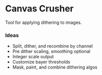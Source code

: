 # Canvas Crusher

Tool for applying dithering to images.

### Ideas

- Split, dither, and recombine by channel
- Pre dither scaling, smoothing optional
- Integer scale output
- Customize bayer thresholds
- Mask, paint, and combine dithering algos
